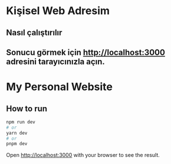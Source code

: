 # Kişisel Web Adresim

## Nasıl çalıştırılır

## Sonucu görmek için [http://localhost:3000](http://localhost:3000) adresini tarayıcınızla açın.

# My Personal Website

## How to run

```bash
npm run dev
# or
yarn dev
# or
pnpm dev
```

Open [http://localhost:3000](http://localhost:3000) with your browser to see the result.
